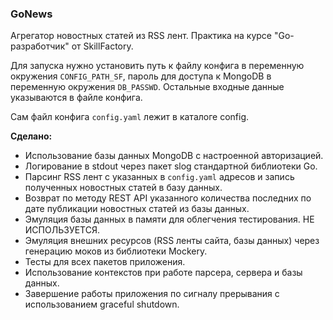 ### GoNews

Агрегатор новостных статей из RSS лент. Практика на курсе "Go-разработчик" от SkillFactory.

Для запуска нужно установить путь к файлу конфига в переменную окружения `CONFIG_PATH_SF`, пароль для доступа к MongoDB
в переменную окружения `DB_PASSWD`. Остальные входные данные указываются в файле конфига.

Сам файл конфига `config.yaml` лежит в каталоге config.

**Сделано:**

- Использование базы данных MongoDB с настроенной авторизацией.
- Логирование в stdout через пакет slog стандартной библиотеки Go.
- Парсинг RSS лент с указанных в `config.yaml` адресов и запись полученных новостных статей в базу данных.
- Возврат по методу REST API указанного количества последних по дате публикации новостных статей из базы данных.
- Эмуляция базы данных в памяти для облегчения тестирования. НЕ ИСПОЛЬЗУЕТСЯ.
- Эмуляция внешних ресурсов (RSS ленты сайта, базы данных) через генерацию моков из библиотеки Mockery.
- Тесты для всех пакетов приложения.
- Использование контекстов при работе парсера, сервера и базы данных.
- Завершение работы приложения по сигналу прерывания с использованием graceful shutdown.

